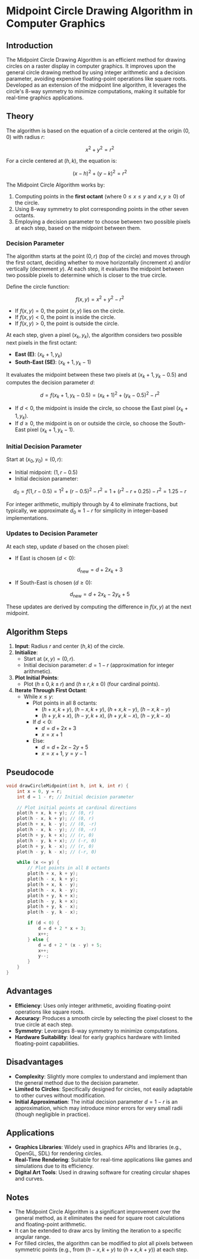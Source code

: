  # Midpoint Circle Drawing Algorithm in Computer Graphics

## Introduction

The Midpoint Circle Drawing Algorithm is an efficient method for drawing circles on a raster display in computer graphics. It improves upon the general circle drawing method by using integer arithmetic and a decision parameter, avoiding expensive floating-point operations like square roots. Developed as an extension of the midpoint line algorithm, it leverages the circle's 8-way symmetry to minimize computations, making it suitable for real-time graphics applications.

## Theory

The algorithm is based on the equation of a circle centered at the origin $(0, 0)$ with radius $r$:

$$x^2 + y^2 = r^2$$

For a circle centered at $(h, k)$, the equation is:

$$(x - h)^2 + (y - k)^2 = r^2$$

The Midpoint Circle Algorithm works by:

1. Computing points in the **first octant** (where $0 \leq x \leq y$ and $x, y \geq 0$) of the circle.
2. Using 8-way symmetry to plot corresponding points in the other seven octants.
3. Employing a decision parameter to choose between two possible pixels at each step, based on the midpoint between them.

### Decision Parameter

The algorithm starts at the point $(0, r)$ (top of the circle) and moves through the first octant, deciding whether to move horizontally (increment $x$) and/or vertically (decrement $y$). At each step, it evaluates the midpoint between two possible pixels to determine which is closer to the true circle.

Define the circle function:

$$f(x, y) = x^2 + y^2 - r^2$$

- If $f(x, y) = 0$, the point $(x, y)$ lies on the circle.
- If $f(x, y) < 0$, the point is inside the circle.
- If $f(x, y) > 0$, the point is outside the circle.

At each step, given a pixel $(x_k, y_k)$, the algorithm considers two possible next pixels in the first octant:

- **East (E)**: $(x_k + 1, y_k)$
- **South-East (SE)**: $(x_k + 1, y_k - 1)$

It evaluates the midpoint between these two pixels at $(x_k + 1, y_k - 0.5)$ and computes the decision parameter $d$:

$$d = f(x_k + 1, y_k - 0.5) = (x_k + 1)^2 + (y_k - 0.5)^2 - r^2$$

- If $d < 0$, the midpoint is inside the circle, so choose the East pixel $(x_k + 1, y_k)$.
- If $d \geq 0$, the midpoint is on or outside the circle, so choose the South-East pixel $(x_k + 1, y_k - 1)$.

### Initial Decision Parameter

Start at $(x_0, y_0) = (0, r)$:

- Initial midpoint: $(1, r - 0.5)$
- Initial decision parameter:

$$d_0 = f(1, r - 0.5) = 1^2 + (r - 0.5)^2 - r^2 = 1 + (r^2 - r + 0.25) - r^2 = 1.25 - r$$

For integer arithmetic, multiply through by 4 to eliminate fractions, but typically, we approximate $d_0 \approx 1 - r$ for simplicity in integer-based implementations.

### Updates to Decision Parameter

At each step, update $d$ based on the chosen pixel:

- If East is chosen ($d < 0$):

$$d_{\text{new}} = d + 2x_k + 3$$

- If South-East is chosen ($d \geq 0$):

$$d_{\text{new}} = d + 2x_k - 2y_k + 5$$

These updates are derived by computing the difference in $f(x, y)$ at the next midpoint.

## Algorithm Steps

1. **Input**: Radius $r$ and center $(h, k)$ of the circle.
2. **Initialize**:
    - Start at $(x, y) = (0, r)$.
    - Initial decision parameter: $d = 1 - r$ (approximation for integer arithmetic).
3. **Plot Initial Points**:
    - Plot $(h \pm 0, k \pm r)$ and $(h \pm r, k \pm 0)$ (four cardinal points).
4. **Iterate Through First Octant**:
    - While $x \leq y$:
        - Plot points in all 8 octants:
            - $(h + x, k + y)$, $(h - x, k + y)$, $(h + x, k - y)$, $(h - x, k - y)$
            - $(h + y, k + x)$, $(h - y, k + x)$, $(h + y, k - x)$, $(h - y, k - x)$
        - If $d < 0$:
            - $d = d + 2x + 3$
            - $x = x + 1$
        - Else:
            - $d = d + 2x - 2y + 5$
            - $x = x + 1$, $y = y - 1$

## Pseudocode

```c
void drawCircleMidpoint(int h, int k, int r) {
    int x = 0, y = r;
    int d = 1 - r; // Initial decision parameter

    // Plot initial points at cardinal directions
    plot(h + x, k + y); // (0, r)
    plot(h - x, k + y); // (0, r)
    plot(h + x, k - y); // (0, -r)
    plot(h - x, k - y); // (0, -r)
    plot(h + y, k + x); // (r, 0)
    plot(h - y, k + x); // (-r, 0)
    plot(h + y, k - x); // (r, 0)
    plot(h - y, k - x); // (-r, 0)

    while (x <= y) {
        // Plot points in all 8 octants
        plot(h + x, k + y);
        plot(h - x, k + y);
        plot(h + x, k - y);
        plot(h - x, k - y);
        plot(h + y, k + x);
        plot(h - y, k + x);
        plot(h + y, k - x);
        plot(h - y, k - x);

        if (d < 0) {
            d = d + 2 * x + 3;
            x++;
        } else {
            d = d + 2 * (x - y) + 5;
            x++;
            y--;
        }
    }
}
```

## Advantages

- **Efficiency**: Uses only integer arithmetic, avoiding floating-point operations like square roots.
- **Accuracy**: Produces a smooth circle by selecting the pixel closest to the true circle at each step.
- **Symmetry**: Leverages 8-way symmetry to minimize computations.
- **Hardware Suitability**: Ideal for early graphics hardware with limited floating-point capabilities.

## Disadvantages

- **Complexity**: Slightly more complex to understand and implement than the general method due to the decision parameter.
- **Limited to Circles**: Specifically designed for circles, not easily adaptable to other curves without modification.
- **Initial Approximation**: The initial decision parameter $d = 1 - r$ is an approximation, which may introduce minor errors for very small radii (though negligible in practice).

## Applications

- **Graphics Libraries**: Widely used in graphics APIs and libraries (e.g., OpenGL, SDL) for rendering circles.
- **Real-Time Rendering**: Suitable for real-time applications like games and simulations due to its efficiency.
- **Digital Art Tools**: Used in drawing software for creating circular shapes and curves.

## Notes

- The Midpoint Circle Algorithm is a significant improvement over the general method, as it eliminates the need for square root calculations and floating-point arithmetic.
- It can be extended to draw arcs by limiting the iteration to a specific angular range.
- For filled circles, the algorithm can be modified to plot all pixels between symmetric points (e.g., from $(h-x, k+y)$ to $(h+x, k+y)$) at each step.